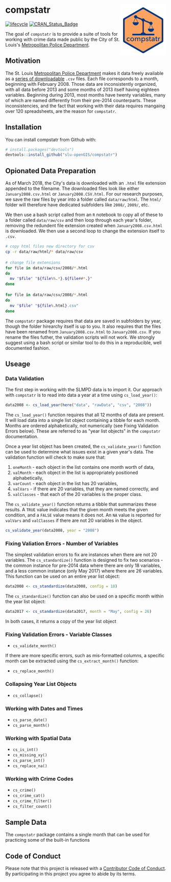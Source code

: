 
<!-- README.md is generated from README.Rmd. Please edit that file -->
compstatr <img src="man/figures/logo.png" align="right" />
==========================================================

[![lifecycle](https://img.shields.io/badge/lifecycle-maturing-blue.svg)](https://www.tidyverse.org/lifecycle/#maturing) [![CRAN\_Status\_Badge](http://www.r-pkg.org/badges/version/compstatr)](https://cran.r-project.org/package=compstatr)

The goal of `compstatr` is to provide a suite of tools for working with crime data made public by the City of St. Louis's [Metropolitan Police Department](http://www.slmpd.org).

Motivation
----------

The St. Louis [Metropolitan Police Department](http://www.slmpd.org) makes it data freely available as a [series of downloadable](http://www.slmpd.org/Crimereports.shtml) `.csv` files. Each file corresponds to a month, beginning with February 2008. Those data are inconsistently organized, with all data before 2013 and some months of 2013 itself having eighteen variables. Beginning during 2013, most months have twenty variables, many of which are named differently from their pre-2014 counterparts. These inconsistencies, and the fact that working with their data requires mangaing over 120 spreadsheets, are the reason for `compstatr`.

Installation
------------

You can install compstatr from Github with:

``` r
# install.packages("devtools")
devtools::install_github("slu-openGIS/compstatr")
```

Opionated Data Preparation
--------------------------

As of March 2018, the City's data is downloaded with an `.html` file extension appended to the filename. The downloaded files look like either `January2008.csv.html` or `January2008.CSV.html`. For our research purposes, we save the raw files by year into a folder called `data/raw/html`. The `html/` folder will therefore have dedicated subfolders like `2008/`, `2009/`, etc.

We then use a bash script called from an `R` notebook to copy all of these to a folder called `data/raw/csv` and then loop through each year's folder, removing the redundent file extension created when `January2008.csv.html` is downloaded. We then use a second loop to change the extension itself to `.csv`.

``` bash
# copy html files new directory for csv
cp -r data/raw/html/* data/raw/csv

# change file extensions
for file in data/raw/csv/2008/*.html
do
  mv "$file" "${file%%.*}.${file##*.}"
done

for file in data/raw/csv/2008/*.html
do
  mv "$file" "${file%.html}.csv"
done
```

The `compstatr` package requires that data are saved in subfolders by year, though the folder hirearchy itself is up to you. It also requires that the files have been renamed from `January2008.csv.html` to `January2008.csv`. If you rename the files futher, the validation scripts will not work. We strongly suggest using a bash script or similar tool to do this in a reproducible, well documented fashion.

Useage
------

### Data Validation

The first step in working with the SLMPD data is to import it. Our approach with `compstatr` is to read into data a year at a time using `cs_load_year()`:

``` r
data2008 <- cs_load_year(here("data", "rawData", "csv", "2008"))
```

The `cs_load_year()` function requires that all 12 months of data are present. It will load data into a single list object containing a tibble for each month. Months are ordered alphabetically, not numerically (see Fixing Validation Errors below). These are referred to as "year list objects" in the `compstatr` documentation.

Once a year list object has been created, the `cs_validate_year()` function can be used to determine what issues exist in a given year's data. The validation function will check to make sure that:

1.  `oneMonth` - each object in the list contains one month worth of data,
2.  `valMonth` - each object in the list is appropriately positioned alphabetically,
3.  `varCount` - each object in the list has 20 variables,
4.  `valVars` - if there are 20 variables, that they are named correctly, and
5.  `valClasses` - that each of the 20 variables is the proper class.

The `cs_validate_year()` function returns a tibble that summarizes these results. A `TRUE` value indicates that the given month meets the given condition, and a `FALSE` value means it does not. An `NA` value is reported for `valVars` and `valClasses` if there are not 20 variables in the object.

``` r
cs_validate_year(data2008, year = "2008")
```

### Fixing Valiation Errors - Number of Variables

The simplest validation errors to fix are instances when there are not 20 variables. The `cs_standardize()` function is designed to fix two scenarios - the common instance for pre-2014 data where there are only 18 variables, and a less common instance (only May 2017) where there are 26 variables. This function can be used on an entire year list object:

``` r
data2008 <- cs_standardize(data2008, config = 18)
```

The `cs_standardize()` function can also be used on a specific month within the year list object:

``` r
data2017 <- cs_standardize(data2017, month = "May", config = 26)
```

In both cases, it returns a copy of the year list object

### Fixing Validation Errors - Variable Classes

-   `cs_validate_month()`

If there are more specific errors, such as mis-formatted columns, a specific month can be extracted using the `cs_extract_month()` function:

-   `cs_replace_month()`

### Collapsing Year List Objects

-   `cs_collapse()`

### Working with Dates and Times

-   `cs_parse_date()`
-   `cs_parse_month()`

### Working with Spatial Data

-   `cs_is_int()`
-   `cs_missing_xy()`
-   `cs_parse_int()`
-   `cs_replace_na()`

### Working with Crime Codes

-   `cs_crime()`
-   `cs_crime_cat()`
-   `cs_crime_filter()`
-   `cs_filter_count()`

Sample Data
-----------

The `compstatr` package contains a single month that can be used for practicing some of the built-in functions

Code of Conduct
---------------

Please note that this project is released with a [Contributor Code of Conduct](CONDUCT.md). By participating in this project you agree to abide by its terms.
